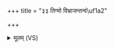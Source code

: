 +++
title = "३३ तिग्मो विभ्राजन्तन्वं\uf1a2"

+++
<details><summary>मूलम् (VS)</summary>

ति॒ग्मो वि॒भ्राज॑न्त॒न्वं१॒॑ शिशा॑नोऽरंग॒मासः॑ प्र॒वतो॒ ररा॑णः।  
ज्योति॑ष्मान्प॒क्षी म॑हि॒षो व॑यो॒धा विश्वा॒ आस्था॑त्प्र॒दिशः॒ कल्प॑मानः ॥
</details>